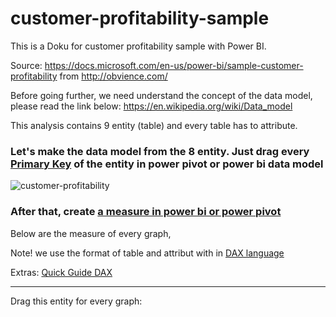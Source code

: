 # customer-profitability-sample

This is a Doku for customer profitability sample with Power BI.

Source: 
https://docs.microsoft.com/en-us/power-bi/sample-customer-profitability from http://obvience.com/

Before going further, we need understand the concept of the data model, please read the link below:
https://en.wikipedia.org/wiki/Data_model

This analysis contains 9 entity (table) and every table has to attribute.

### Let's make the data model from the 8 entity. Just drag every [Primary Key](https://en.wikipedia.org/wiki/Primary_key) of the entity in power pivot or power bi data model

![customer-profitability](https://user-images.githubusercontent.com/27078712/40879487-d82dcb9c-66a0-11e8-96b0-712875c4be90.PNG)



### After that, create [a measure in power bi or power pivot](https://docs.microsoft.com/en-us/power-bi/desktop-tutorial-create-measures)

Below are the measure of every graph,

Note! we use the format of table and attribut with in [DAX language](https://docs.microsoft.com/en-us/power-bi/desktop-quickstart-learn-dax-basics) 

Extras: [Quick Guide DAX](https://support.office.com/en-us/article/quickstart-learn-dax-basics-in-30-minutes-51744643-c2a5-436a-bdf6-c895762bec1a?omkt=en-US&ui=en-US&rs=en-US&ad=US)

---------------------------------------------------------------------------
Drag this entity for every graph: 
